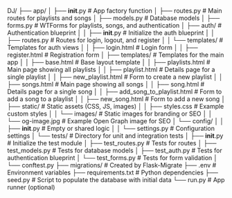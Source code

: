 

DJ/
├── app/
│   ├── __init__.py            # App factory function
│   ├── routes.py              # Main routes for playlists and songs
│   ├── models.py              # Database models
│   ├── forms.py               # WTForms for playlists, songs, and authentication
│   ├── auth/                  # Authentication blueprint
│   │   ├── __init__.py        # Initialize the auth blueprint
│   │   ├── routes.py          # Routes for login, logout, and register
│   │   └── templates/         # Templates for auth views
│   │       ├── login.html     # Login form
│   │       ├── register.html  # Registration form
│   ├── templates/             # Templates for the main app
│   │   ├── base.html                  # Base layout template
│   │   ├── playlists.html             # Main page showing all playlists
│   │   ├── playlist.html              # Details page for a single playlist
│   │   ├── new_playlist.html          # Form to create a new playlist
│   │   ├── songs.html                 # Main page showing all songs
│   │   ├── song.html                  # Details page for a single song
│   │   ├── add_song_to_playlist.html  # Form to add a song to a playlist
│   │   ├── new_song.html              # Form to add a new song
│   ├── static/                # Static assets (CSS, JS, images)
│   │   ├── styles.css         # Example custom styles
│   │   └── images/            # Static images for branding or SEO
│   │       └── og-image.jpg   # Example Open Graph image for SEO
│   └── config/
│   │   ├── __init__.py        # Empty or shared logic
│   │   └── settings.py        # Configuration settings
│   └── tests/                     # Directory for unit and integration tests
│       ├── __init__.py            # Initialize the test module
│       ├── test_routes.py         # Tests for routes
│       ├── test_models.py         # Tests for database models
│       ├── test_auth.py           # Tests for authentication blueprint
│       └── test_forms.py          # Tests for form validation
│       └── conftest.py
├── migrations/                # Created by Flask-Migrate
├── .env                       # Environment variables
├── requirements.txt           # Python dependencies
├── seed.py                    # Script to populate the database with initial data
└── run.py                     # App runner (optional)


